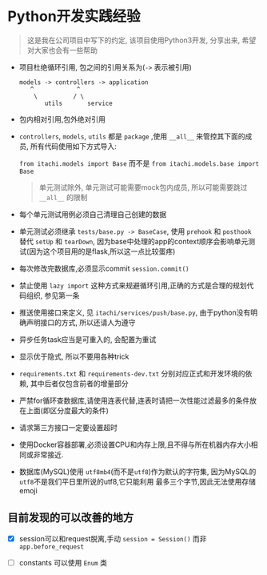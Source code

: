 # Python开发实践经验

> 这是我在公司项目中写下的约定, 该项目使用Python3开发, 分享出来, 希望对大家也会有一些帮助

- 项目杜绝循环引用, 包之间的引用关系为(`->` 表示被引用)

    ```
    models -> controllers -> application
       ^            ^
        \          / \
           utils       service
    ```

- 包内相对引用,包外绝对引用

- `controllers`, `models`, `utils` 都是 `package` ,使用 `__all__` 来管控其下面的成员, 所有代码使用如下方式导入:

    `from itachi.models import Base` 而不是 `from itachi.models.base import Base`

    > 单元测试除外, 单元测试可能需要mock包内成员, 所以可能需要跳过 `__all__` 的限制

- 每个单元测试用例必须自己清理自己创建的数据

- 单元测试必须继承 `tests/base.py -> BaseCase`, 使用 `prehook` 和 `posthook` 替代 `setUp` 和 `tearDown`,
    因为base中处理的app的context顺序会影响单元测试(因为这个项目用的是flask,所以这一点比较蛋疼)

- 每次修改完数据库,必须显示commit `session.commit()`

- 禁止使用 `lazy import` 这种方式来规避循环引用,正确的方式是合理的规划代码组织, 参见第一条

- 推送使用接口来定义, 见 `itachi/services/push/base.py`, 由于python没有明确声明接口的方式, 所以还请人为遵守

- 异步任务task应当是可重入的, 会配置为重试

- 显示优于隐式, 所以不要用各种trick

- `requirements.txt` 和 `requirements-dev.txt` 分别对应正式和开发环境的依赖, 其中后者仅包含前者的增量部分

- 严禁for循环查数据库,请使用连表代替,连表时请把一次性能过滤最多的条件放在上面(即区分度最大的条件)

- 请求第三方接口一定要设置超时

- 使用Docker容器部署,必须设置CPU和内存上限,且不得与所在机器内存大小相同或非常接近.

- 数据库(MySQL)使用 `utf8mb4`(而不是`utf8`)作为默认的字符集, 因为MySQL的`utf8`不是我们平日里所说的utf8,它只能利用
最多三个字节,因此无法使用存储emoji

## 目前发现的可以改善的地方

- [x] session可以和request脱离,手动 `session = Session()` 而非 `app.before_request`

- [ ] constants 可以使用 `Enum` 类
